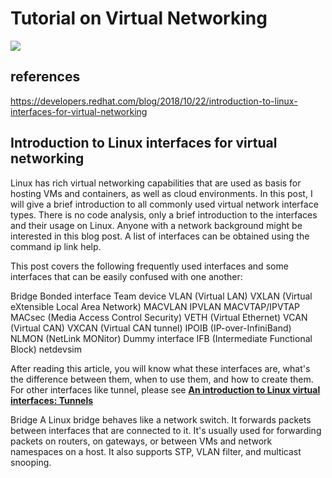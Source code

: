 # Tutorial on Virtual Networking

![](https://developers.redhat.com/sites/default/files/styles/article_feature/public/blog/2018/10/bridge.webp?itok=fic3r7Jv)

## references

<https://developers.redhat.com/blog/2018/10/22/introduction-to-linux-interfaces-for-virtual-networking>

## Introduction to Linux interfaces for virtual networking

Linux has rich virtual networking capabilities that are used as basis for hosting VMs and containers, as well as cloud environments. In this post, I will give a brief introduction to all commonly used virtual network interface types. There is no code analysis, only a brief introduction to the interfaces and their usage on Linux. Anyone with a network background might be interested in this blog post. A list of interfaces can be obtained using the command ip link help.

This post covers the following frequently used interfaces and some interfaces that can be easily confused with one another:

Bridge
Bonded interface
Team device
VLAN (Virtual LAN)
VXLAN (Virtual eXtensible Local Area Network)
MACVLAN
IPVLAN
MACVTAP/IPVTAP
MACsec (Media Access Control Security)
VETH (Virtual Ethernet)
VCAN (Virtual CAN)
VXCAN (Virtual CAN tunnel)
IPOIB (IP-over-InfiniBand)
NLMON (NetLink MONitor)
Dummy interface
IFB (Intermediate Functional Block)
netdevsim

After reading this article, you will know what these interfaces are, what's the difference between them, when to use them, and how to create them. For other interfaces like tunnel, please see **[An introduction to Linux virtual interfaces: Tunnels](https://developers.redhat.com/blog/2019/05/17/an-introduction-to-linux-virtual-interfaces-tunnels/)**

Bridge
A Linux bridge behaves like a network switch. It forwards packets between interfaces that are connected to it. It's usually used for forwarding packets on routers, on gateways, or between VMs and network namespaces on a host. It also supports STP, VLAN filter, and multicast snooping.
